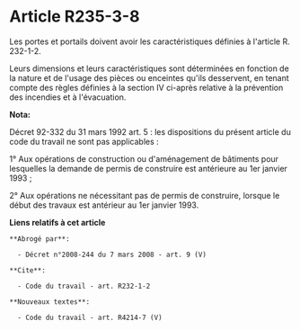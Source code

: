 # Article R235-3-8

Les portes et portails doivent avoir les caractéristiques définies à l'article R. 232-1-2.

Leurs dimensions et leurs caractéristiques sont déterminées en fonction de la nature et de l'usage des pièces ou enceintes
qu'ils desservent, en tenant compte des règles définies à la section IV ci-après relative à la prévention des incendies et à
l'évacuation.

**Nota:**

Décret 92-332 du 31 mars 1992 art. 5 : les dispositions du présent article du code du travail ne sont pas applicables : 

1° Aux opérations de construction ou d'aménagement de bâtiments pour lesquelles la demande de permis de construire est
antérieure au 1er janvier 1993 ; 

2° Aux opérations ne nécessitant pas de permis de construire, lorsque le début des travaux est antérieur au 1er janvier 1993.

**Liens relatifs à cet article**

	**Abrogé par**:

	  - Décret n°2008-244 du 7 mars 2008 - art. 9 (V)

	**Cite**:

	  - Code du travail - art. R232-1-2

	**Nouveaux textes**:

	  - Code du travail - art. R4214-7 (V)
